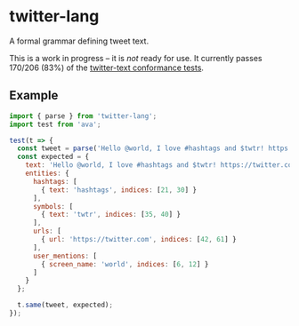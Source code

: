# twitter-lang

A formal grammar defining tweet text.

This is a work in progress – it is *not* ready for use. It currently passes 170/206 (83%) of the [twitter-text conformance tests](https://github.com/twitter/twitter-text/tree/2143a72d3da6bca49dc2f6d5c2df7d539d191cab/conformance).

## Example

```javascript
import { parse } from 'twitter-lang';
import test from 'ava';

test(t => {
  const tweet = parse('Hello @world, I love #hashtags and $twtr! https://twitter.com');
  const expected = {
    text: 'Hello @world, I love #hashtags and $twtr! https://twitter.com',
    entities: {
      hashtags: [
        { text: 'hashtags', indices: [21, 30] }
      ],
      symbols: [
        { text: 'twtr', indices: [35, 40] }
      ],
      urls: [
        { url: 'https://twitter.com', indices: [42, 61] }
      ],
      user_mentions: [
        { screen_name: 'world', indices: [6, 12] }
      ]
    }
  };

  t.same(tweet, expected);
});
```
